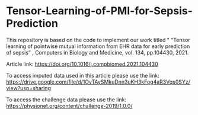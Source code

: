 # Tensor-Learning-of-PMI-for-Sepsis-Prediction
This repository is based on the code to implement our work  titled " “Tensor learning of pointwise mutual information from EHR data for early prediction of sepsis” , Computers in Biology and Medicine, vol. 134, pp.104430, 2021.

Article link: https://doi.org/10.1016/j.compbiomed.2021.104430

To access imputed data used in this article please use the link:
https://drive.google.com/file/d/1OvTAySMkuDnn3uKH3kFog4aR3Vqs0SYz/view?usp=sharing

To access the challenge data please use the link: https://physionet.org/content/challenge-2019/1.0.0/

